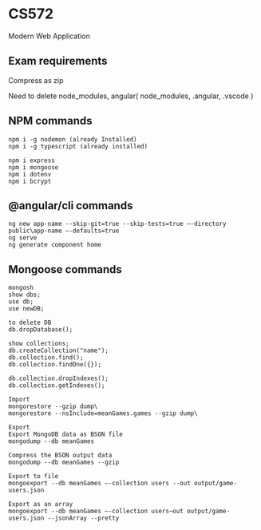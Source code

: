 # CS572
Modern Web Application

## Exam requirements
Compress as zip

Need to delete node_modules, angular( node_modules, .angular, .vscode )


## NPM commands
```
npm i -g nodemon (already Installed)
npm i -g typescript (already installed)

npm i express
npm i mongoose
npm i dotenv
npm i bcrypt
```

## @angular/cli commands
```
ng new app-name --skip-git=true --skip-tests=true –-directory public\app-name –-defaults=true
ng serve
ng generate component home
```

## Mongoose commands

```
mongosh
show dbs;
use db;
use newDB;

to delete DB
db.dropDatabase();

show collections;
db.createCollection("name");
db.collection.find();
db.collection.findOne({});

db.collection.dropIndexes();
db.collection.getIndexes();

Import
mongorestore --gzip dump\
mongorestore --nsInclude=meanGames.games --gzip dump\

Export
Export MongoDB data as BSON file
mongodump --db meanGames

Compress the BSON output data
mongodump --db meanGames --gzip

Export to file
mongoexport --db meanGames –-collection users --out output/game-users.json

Export as an array
mongoexport --db meanGames –-collection users–out output/game-users.json --jsonArray --pretty
